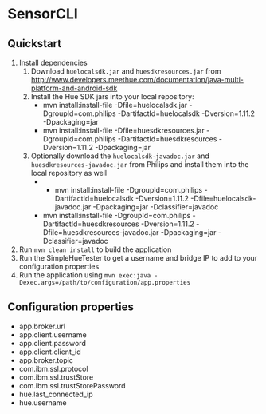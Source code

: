 # SensorCLI

Quickstart
---

1. Install dependencies
    1. Download `huelocalsdk.jar` and `huesdkresources.jar` from http://www.developers.meethue.com/documentation/java-multi-platform-and-android-sdk
    1. Install the Hue SDK jars into your local repository:
        * mvn install:install-file -Dfile=huelocalsdk.jar -DgroupId=com.philips -DartifactId=huelocalsdk -Dversion=1.11.2 -Dpackaging=jar
        * mvn install:install-file -Dfile=huesdkresources.jar -DgroupId=com.philips -DartifactId=huesdkresources -Dversion=1.11.2 -Dpackaging=jar
    1. Optionally download the `huelocalsdk-javadoc.jar` and `huesdkresources-javadoc.jar` from Philips and install them into the local repository as well
        * * mvn install:install-file -DgroupId=com.philips -DartifactId=huelocalsdk -Dversion=1.11.2 -Dfile=huelocalsdk-javadoc.jar -Dpackaging=jar -Dclassifier=javadoc
        * mvn install:install-file -DgroupId=com.philips -DartifactId=huesdkresources -Dversion=1.11.2 -Dfile=huesdkresources-javadoc.jar -Dpackaging=jar -Dclassifier=javadoc
1. Run `mvn clean install` to build the application
1. Run the SimpleHueTester to get a username and bridge IP to add to your configuration properties
1. Run the application using `mvn exec:java -Dexec.args=/path/to/configuration/app.properties`


Configuration properties
---
 * app.broker.url
 * app.client.username
 * app.client.password
 * app.client.client_id
 * app.broker.topic
 * com.ibm.ssl.protocol
 * com.ibm.ssl.trustStore
 * com.ibm.ssl.trustStorePassword
 * hue.last_connected_ip
 * hue.username
